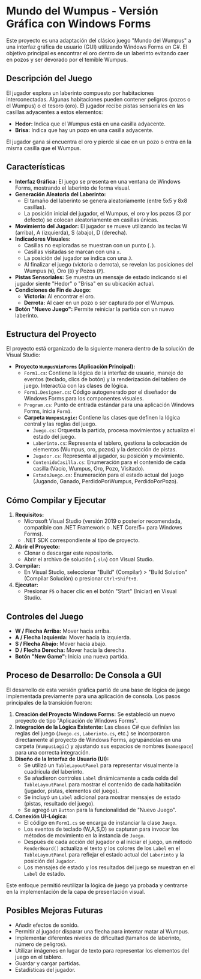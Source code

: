 # Mundo del Wumpus - Versión Gráfica con Windows Forms

Este proyecto es una adaptación del clásico juego "Mundo del Wumpus" a una interfaz gráfica de usuario (GUI) utilizando Windows Forms en C#. El objetivo principal es encontrar el oro dentro de un laberinto evitando caer en pozos y ser devorado por el temible Wumpus.

## Descripción del Juego

El jugador explora un laberinto compuesto por habitaciones interconectadas. Algunas habitaciones pueden contener peligros (pozos o el Wumpus) o el tesoro (oro). El jugador recibe pistas sensoriales en las casillas adyacentes a estos elementos:

*   **Hedor:** Indica que el Wumpus está en una casilla adyacente.
*   **Brisa:** Indica que hay un pozo en una casilla adyacente.

El jugador gana si encuentra el oro y pierde si cae en un pozo o entra en la misma casilla que el Wumpus.

## Características

*   **Interfaz Gráfica:** El juego se presenta en una ventana de Windows Forms, mostrando el laberinto de forma visual.
*   **Generación Aleatoria del Laberinto:**
    *   El tamaño del laberinto se genera aleatoriamente (entre 5x5 y 8x8 casillas).
    *   La posición inicial del jugador, el Wumpus, el oro y los pozos (3 por defecto) se colocan aleatoriamente en casillas únicas.
*   **Movimiento del Jugador:** El jugador se mueve utilizando las teclas W (arriba), A (izquierda), S (abajo), D (derecha).
*   **Indicadores Visuales:**
    *   Casillas no exploradas se muestran con un punto (`.`).
    *   Casillas visitadas se marcan con una `x`.
    *   La posición del jugador se indica con una `J`.
    *   Al finalizar el juego (victoria o derrota), se revelan las posiciones del Wumpus (`W`), Oro (`O`) y Pozos (`P`).
*   **Pistas Sensoriales:** Se muestra un mensaje de estado indicando si el jugador siente "Hedor" o "Brisa" en su ubicación actual.
*   **Condiciones de Fin de Juego:**
    *   **Victoria:** Al encontrar el oro.
    *   **Derrota:** Al caer en un pozo o ser capturado por el Wumpus.
*   **Botón "Nuevo Juego":** Permite reiniciar la partida con un nuevo laberinto.

## Estructura del Proyecto

El proyecto está organizado de la siguiente manera dentro de la solución de Visual Studio:

*   **Proyecto `WumpusWinForms` (Aplicación Principal):**
    *   `Form1.cs`: Contiene la lógica de la interfaz de usuario, manejo de eventos (teclado, clics de botón) y la renderización del tablero de juego. Interactúa con las clases de lógica.
    *   `Form1.Designer.cs`: Código autogenerado por el diseñador de Windows Forms para los componentes visuales.
    *   `Program.cs`: Punto de entrada estándar para una aplicación Windows Forms, inicia `Form1`.
    *   **Carpeta `WumpusLogic`:** Contiene las clases que definen la lógica central y las reglas del juego.
        *   `Juego.cs`: Orquesta la partida, procesa movimientos y actualiza el estado del juego.
        *   `Laberinto.cs`: Representa el tablero, gestiona la colocación de elementos (Wumpus, oro, pozos) y la detección de pistas.
        *   `Jugador.cs`: Representa al jugador, su posición y movimiento.
        *   `ContenidoCasilla.cs`: Enumeración para el contenido de cada casilla (Vacío, Wumpus, Oro, Pozo, Visitado).
        *   `EstadoJuego.cs`: Enumeración para el estado actual del juego (Jugando, Ganado, PerdidoPorWumpus, PerdidoPorPozo).

## Cómo Compilar y Ejecutar

1.  **Requisitos:**
    *   Microsoft Visual Studio (versión 2019 o posterior recomendada, compatible con .NET Framework o .NET Core/5+ para Windows Forms).
    *   .NET SDK correspondiente al tipo de proyecto.
2.  **Abrir el Proyecto:**
    *   Clonar o descargar este repositorio.
    *   Abrir el archivo de solución (`.sln`) con Visual Studio.
3.  **Compilar:**
    *   En Visual Studio, seleccionar "Build" (Compilar) > "Build Solution" (Compilar Solución) o presionar `Ctrl+Shift+B`.
4.  **Ejecutar:**
    *   Presionar `F5` o hacer clic en el botón "Start" (Iniciar) en Visual Studio.

## Controles del Juego

*   **W / Flecha Arriba:** Mover hacia arriba.
*   **A / Flecha Izquierda:** Mover hacia la izquierda.
*   **S / Flecha Abajo:** Mover hacia abajo.
*   **D / Flecha Derecha:** Mover hacia la derecha.
*   **Botón "New Game":** Inicia una nueva partida.

## Proceso de Desarrollo: De Consola a GUI

El desarrollo de esta versión gráfica partió de una base de lógica de juego implementada previamente para una aplicación de consola. Los pasos principales de la transición fueron:

1.  **Creación del Proyecto Windows Forms:** Se estableció un nuevo proyecto de tipo "Aplicación de Windows Forms".
2.  **Integración de la Lógica Existente:** Las clases C# que definían las reglas del juego (`Juego.cs`, `Laberinto.cs`, etc.) se incorporaron directamente al proyecto de Windows Forms, agrupándolas en una carpeta (`WumpusLogic`) y ajustando sus espacios de nombres (`namespace`) para una correcta integración.
3.  **Diseño de la Interfaz de Usuario (UI):**
    *   Se utilizó un `TableLayoutPanel` para representar visualmente la cuadrícula del laberinto.
    *   Se añadieron controles `Label` dinámicamente a cada celda del `TableLayoutPanel` para mostrar el contenido de cada habitación (jugador, pistas, elementos del juego).
    *   Se incluyó un `Label` adicional para mostrar mensajes de estado (pistas, resultado del juego).
    *   Se agregó un `Button` para la funcionalidad de "Nuevo Juego".
4.  **Conexión UI-Lógica:**
    *   El código en `Form1.cs` se encarga de instanciar la clase `Juego`.
    *   Los eventos de teclado (W,A,S,D) se capturan para invocar los métodos de movimiento en la instancia de `Juego`.
    *   Después de cada acción del jugador o al iniciar el juego, un método `RenderBoard()` actualiza el texto y los colores de los `Label` en el `TableLayoutPanel` para reflejar el estado actual del `Laberinto` y la posición del `Jugador`.
    *   Los mensajes de estado y los resultados del juego se muestran en el `Label` de estado.

Este enfoque permitió reutilizar la lógica de juego ya probada y centrarse en la implementación de la capa de presentación visual.

## Posibles Mejoras Futuras

*   Añadir efectos de sonido.
*   Permitir al jugador disparar una flecha para intentar matar al Wumpus.
*   Implementar diferentes niveles de dificultad (tamaños de laberinto, número de peligros).
*   Utilizar imágenes en lugar de texto para representar los elementos del juego en el tablero.
*   Guardar y cargar partidas.
*   Estadísticas del jugador.

